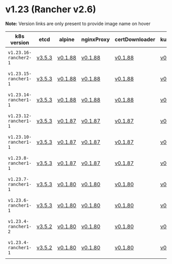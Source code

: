 # v1.23 (Rancher v2.6)

**Note:** Version links are only present to provide image name on hover

| k8s version| etcd| alpine| nginxProxy| certDownloader| kubernetesServicesSidecar| kubedns| dnsmasq| kubednsSidecar| kubednsAutoscaler| coredns| corednsAutoscaler| nodelocal| kubernetes| flannel| flannelCni| calicoNode| calicoCni| calicoControllers| calicoCtl| calicoFlexVol| canalNode| canalCni| canalControllers| canalFlannel| canalFlexVol| weaveNode| weaveCni| podInfraContainer| ingress| ingressBackend| ingressWebhook| metricsServer| windowsPodInfraContainer| aciCniDeployContainer| aciHostContainer| aciOpflexContainer| aciMcastContainer| aciOvsContainer| aciControllerContainer| aciGbpServerContainer| aciOpflexServerContainer |
| ----- | ----- | ----- | ----- | ----- | ----- | ----- | ----- | ----- | ----- | ----- | ----- | ----- | ----- | ----- | ----- | ----- | ----- | ----- | ----- | ----- | ----- | ----- | ----- | ----- | ----- | ----- | ----- | ----- | ----- | ----- | ----- | ----- | ----- | ----- | ----- | ----- | ----- | ----- | ----- | ----- | -----  |
| `v1.23.16-rancher2-1` | [v3.5.3](## "rancher/mirrored-coreos-etcd")| [v0.1.88](## "rancher/rke-tools")| [v0.1.88](## "rancher/rke-tools")| [v0.1.88](## "rancher/rke-tools")| [v0.1.88](## "rancher/rke-tools")| [1.21.1](## "rancher/mirrored-k8s-dns-kube-dns")| [1.21.1](## "rancher/mirrored-k8s-dns-dnsmasq-nanny")| [1.21.1](## "rancher/mirrored-k8s-dns-sidecar")| [1.8.5](## "rancher/mirrored-cluster-proportional-autoscaler")| [1.9.0](## "rancher/mirrored-coredns-coredns")| [1.8.5](## "rancher/mirrored-cluster-proportional-autoscaler")| [1.21.1](## "rancher/mirrored-k8s-dns-node-cache")| [v1.23.16-rancher2](## "rancher/hyperkube")| [v0.15.1](## "rancher/mirrored-coreos-flannel")| [v0.3.0-rancher6](## "rancher/flannel-cni")| [v3.22.5](## "rancher/mirrored-calico-node")| [v3.22.5-rancher1](## "rancher/calico-cni")| [v3.22.5](## "rancher/mirrored-calico-kube-controllers")| [v3.22.5](## "rancher/mirrored-calico-ctl")| [v3.22.5](## "rancher/mirrored-calico-pod2daemon-flexvol")| [v3.22.5](## "rancher/mirrored-calico-node")| [v3.22.5-rancher1](## "rancher/calico-cni")| [v3.22.5](## "rancher/mirrored-calico-kube-controllers")| [v0.17.0](## "rancher/mirrored-flannelcni-flannel")| [v3.22.5](## "rancher/mirrored-calico-pod2daemon-flexvol")| [2.8.1](## "weaveworks/weave-kube")| [2.8.1](## "weaveworks/weave-npc")| [3.6](## "rancher/mirrored-pause")| [nginx-1.5.1-rancher2](## "rancher/nginx-ingress-controller")| [1.5-rancher1](## "rancher/mirrored-nginx-ingress-controller-defaultbackend")| [v1.1.1](## "rancher/mirrored-ingress-nginx-kube-webhook-certgen")| [v0.6.1](## "rancher/mirrored-metrics-server")| [3.6](## "rancher/mirrored-pause")| [5.2.3.5.1d150da](## "noiro/cnideploy")| [5.2.3.5.1d150da](## "noiro/aci-containers-host")| [5.2.3.5.1d150da](## "noiro/opflex")| [5.2.3.5.1d150da](## "noiro/opflex")| [5.2.3.5.1d150da](## "noiro/openvswitch")| [5.2.3.5.1d150da](## "noiro/aci-containers-controller")| [5.2.3.5.1d150da](## "noiro/gbp-server")| [5.2.3.5.1d150da](## "noiro/opflex-server") |
| `v1.23.15-rancher1-1` | [v3.5.3](## "rancher/mirrored-coreos-etcd")| [v0.1.88](## "rancher/rke-tools")| [v0.1.88](## "rancher/rke-tools")| [v0.1.88](## "rancher/rke-tools")| [v0.1.88](## "rancher/rke-tools")| [1.21.1](## "rancher/mirrored-k8s-dns-kube-dns")| [1.21.1](## "rancher/mirrored-k8s-dns-dnsmasq-nanny")| [1.21.1](## "rancher/mirrored-k8s-dns-sidecar")| [1.8.5](## "rancher/mirrored-cluster-proportional-autoscaler")| [1.9.0](## "rancher/mirrored-coredns-coredns")| [1.8.5](## "rancher/mirrored-cluster-proportional-autoscaler")| [1.21.1](## "rancher/mirrored-k8s-dns-node-cache")| [v1.23.15-rancher1](## "rancher/hyperkube")| [v0.15.1](## "rancher/mirrored-coreos-flannel")| [v0.3.0-rancher6](## "rancher/flannel-cni")| [v3.22.5](## "rancher/mirrored-calico-node")| [v3.22.5-rancher1](## "rancher/calico-cni")| [v3.22.5](## "rancher/mirrored-calico-kube-controllers")| [v3.22.5](## "rancher/mirrored-calico-ctl")| [v3.22.5](## "rancher/mirrored-calico-pod2daemon-flexvol")| [v3.22.5](## "rancher/mirrored-calico-node")| [v3.22.5-rancher1](## "rancher/calico-cni")| [v3.22.5](## "rancher/mirrored-calico-kube-controllers")| [v0.17.0](## "rancher/mirrored-flannelcni-flannel")| [v3.22.5](## "rancher/mirrored-calico-pod2daemon-flexvol")| [2.8.1](## "weaveworks/weave-kube")| [2.8.1](## "weaveworks/weave-npc")| [3.6](## "rancher/mirrored-pause")| [nginx-1.2.1-rancher1](## "rancher/nginx-ingress-controller")| [1.5-rancher1](## "rancher/mirrored-nginx-ingress-controller-defaultbackend")| [v1.1.1](## "rancher/mirrored-ingress-nginx-kube-webhook-certgen")| [v0.6.1](## "rancher/mirrored-metrics-server")| [3.6](## "rancher/mirrored-pause")| [5.2.3.5.1d150da](## "noiro/cnideploy")| [5.2.3.5.1d150da](## "noiro/aci-containers-host")| [5.2.3.5.1d150da](## "noiro/opflex")| [5.2.3.5.1d150da](## "noiro/opflex")| [5.2.3.5.1d150da](## "noiro/openvswitch")| [5.2.3.5.1d150da](## "noiro/aci-containers-controller")| [5.2.3.5.1d150da](## "noiro/gbp-server")| [5.2.3.5.1d150da](## "noiro/opflex-server") |
| `v1.23.14-rancher1-1` | [v3.5.3](## "rancher/mirrored-coreos-etcd")| [v0.1.88](## "rancher/rke-tools")| [v0.1.88](## "rancher/rke-tools")| [v0.1.88](## "rancher/rke-tools")| [v0.1.88](## "rancher/rke-tools")| [1.21.1](## "rancher/mirrored-k8s-dns-kube-dns")| [1.21.1](## "rancher/mirrored-k8s-dns-dnsmasq-nanny")| [1.21.1](## "rancher/mirrored-k8s-dns-sidecar")| [1.8.5](## "rancher/mirrored-cluster-proportional-autoscaler")| [1.9.0](## "rancher/mirrored-coredns-coredns")| [1.8.5](## "rancher/mirrored-cluster-proportional-autoscaler")| [1.21.1](## "rancher/mirrored-k8s-dns-node-cache")| [v1.23.14-rancher1](## "rancher/hyperkube")| [v0.15.1](## "rancher/mirrored-coreos-flannel")| [v0.3.0-rancher6](## "rancher/flannel-cni")| [v3.22.0](## "rancher/mirrored-calico-node")| [v3.22.0-rancher1](## "rancher/calico-cni")| [v3.22.0](## "rancher/mirrored-calico-kube-controllers")| [v3.22.0](## "rancher/mirrored-calico-ctl")| [v3.22.0](## "rancher/mirrored-calico-pod2daemon-flexvol")| [v3.22.0](## "rancher/mirrored-calico-node")| [v3.22.0-rancher1](## "rancher/calico-cni")| [v3.22.0](## "rancher/mirrored-calico-kube-controllers")| [v0.17.0](## "rancher/mirrored-flannelcni-flannel")| [v3.22.0](## "rancher/mirrored-calico-pod2daemon-flexvol")| [2.8.1](## "weaveworks/weave-kube")| [2.8.1](## "weaveworks/weave-npc")| [3.6](## "rancher/mirrored-pause")| [nginx-1.2.1-rancher1](## "rancher/nginx-ingress-controller")| [1.5-rancher1](## "rancher/mirrored-nginx-ingress-controller-defaultbackend")| [v1.1.1](## "rancher/mirrored-ingress-nginx-kube-webhook-certgen")| [v0.6.1](## "rancher/mirrored-metrics-server")| [3.6](## "rancher/mirrored-pause")| [5.2.3.4.1d150da](## "noiro/cnideploy")| [5.2.3.4.1d150da](## "noiro/aci-containers-host")| [5.2.3.4.1d150da](## "noiro/opflex")| [5.2.3.4.1d150da](## "noiro/opflex")| [5.2.3.4.1d150da](## "noiro/openvswitch")| [5.2.3.4.1d150da](## "noiro/aci-containers-controller")| [5.2.3.4.1d150da](## "noiro/gbp-server")| [5.2.3.4.1d150da](## "noiro/opflex-server") |
| `v1.23.12-rancher1-1` | [v3.5.3](## "rancher/mirrored-coreos-etcd")| [v0.1.87](## "rancher/rke-tools")| [v0.1.87](## "rancher/rke-tools")| [v0.1.87](## "rancher/rke-tools")| [v0.1.87](## "rancher/rke-tools")| [1.21.1](## "rancher/mirrored-k8s-dns-kube-dns")| [1.21.1](## "rancher/mirrored-k8s-dns-dnsmasq-nanny")| [1.21.1](## "rancher/mirrored-k8s-dns-sidecar")| [1.8.5](## "rancher/mirrored-cluster-proportional-autoscaler")| [1.9.0](## "rancher/mirrored-coredns-coredns")| [1.8.5](## "rancher/mirrored-cluster-proportional-autoscaler")| [1.21.1](## "rancher/mirrored-k8s-dns-node-cache")| [v1.23.12-rancher1](## "rancher/hyperkube")| [v0.15.1](## "rancher/mirrored-coreos-flannel")| [v0.3.0-rancher6](## "rancher/flannel-cni")| [v3.22.0](## "rancher/mirrored-calico-node")| [v3.22.0-rancher1](## "rancher/calico-cni")| [v3.22.0](## "rancher/mirrored-calico-kube-controllers")| [v3.22.0](## "rancher/mirrored-calico-ctl")| [v3.22.0](## "rancher/mirrored-calico-pod2daemon-flexvol")| [v3.22.0](## "rancher/mirrored-calico-node")| [v3.22.0-rancher1](## "rancher/calico-cni")| [v3.22.0](## "rancher/mirrored-calico-kube-controllers")| [v0.17.0](## "rancher/mirrored-flannelcni-flannel")| [v3.22.0](## "rancher/mirrored-calico-pod2daemon-flexvol")| [2.8.1](## "weaveworks/weave-kube")| [2.8.1](## "weaveworks/weave-npc")| [3.6](## "rancher/mirrored-pause")| [nginx-1.2.1-rancher1](## "rancher/nginx-ingress-controller")| [1.5-rancher1](## "rancher/mirrored-nginx-ingress-controller-defaultbackend")| [v1.1.1](## "rancher/mirrored-ingress-nginx-kube-webhook-certgen")| [v0.6.1](## "rancher/mirrored-metrics-server")| [3.6](## "rancher/mirrored-pause")| [5.2.3.2.1d150da](## "noiro/cnideploy")| [5.2.3.2.1d150da](## "noiro/aci-containers-host")| [5.2.3.2.1d150da](## "noiro/opflex")| [5.2.3.2.1d150da](## "noiro/opflex")| [5.2.3.2.1d150da](## "noiro/openvswitch")| [5.2.3.2.1d150da](## "noiro/aci-containers-controller")| [5.2.3.2.1d150da](## "noiro/gbp-server")| [5.2.3.2.1d150da](## "noiro/opflex-server") |
| `v1.23.10-rancher1-1` | [v3.5.3](## "rancher/mirrored-coreos-etcd")| [v0.1.87](## "rancher/rke-tools")| [v0.1.87](## "rancher/rke-tools")| [v0.1.87](## "rancher/rke-tools")| [v0.1.87](## "rancher/rke-tools")| [1.21.1](## "rancher/mirrored-k8s-dns-kube-dns")| [1.21.1](## "rancher/mirrored-k8s-dns-dnsmasq-nanny")| [1.21.1](## "rancher/mirrored-k8s-dns-sidecar")| [1.8.5](## "rancher/mirrored-cluster-proportional-autoscaler")| [1.9.0](## "rancher/mirrored-coredns-coredns")| [1.8.5](## "rancher/mirrored-cluster-proportional-autoscaler")| [1.21.1](## "rancher/mirrored-k8s-dns-node-cache")| [v1.23.10-rancher1](## "rancher/hyperkube")| [v0.15.1](## "rancher/mirrored-coreos-flannel")| [v0.3.0-rancher6](## "rancher/flannel-cni")| [v3.22.0](## "rancher/mirrored-calico-node")| [v3.22.0-rancher1](## "rancher/calico-cni")| [v3.22.0](## "rancher/mirrored-calico-kube-controllers")| [v3.22.0](## "rancher/mirrored-calico-ctl")| [v3.22.0](## "rancher/mirrored-calico-pod2daemon-flexvol")| [v3.22.0](## "rancher/mirrored-calico-node")| [v3.22.0-rancher1](## "rancher/calico-cni")| [v3.22.0](## "rancher/mirrored-calico-kube-controllers")| [v0.17.0](## "rancher/mirrored-flannelcni-flannel")| [v3.22.0](## "rancher/mirrored-calico-pod2daemon-flexvol")| [2.8.1](## "weaveworks/weave-kube")| [2.8.1](## "weaveworks/weave-npc")| [3.6](## "rancher/mirrored-pause")| [nginx-1.2.1-rancher1](## "rancher/nginx-ingress-controller")| [1.5-rancher1](## "rancher/mirrored-nginx-ingress-controller-defaultbackend")| [v1.1.1](## "rancher/mirrored-ingress-nginx-kube-webhook-certgen")| [v0.6.1](## "rancher/mirrored-metrics-server")| [3.6](## "rancher/mirrored-pause")| [5.2.3.2.1d150da](## "noiro/cnideploy")| [5.2.3.2.1d150da](## "noiro/aci-containers-host")| [5.2.3.2.1d150da](## "noiro/opflex")| [5.2.3.2.1d150da](## "noiro/opflex")| [5.2.3.2.1d150da](## "noiro/openvswitch")| [5.2.3.2.1d150da](## "noiro/aci-containers-controller")| [5.2.3.2.1d150da](## "noiro/gbp-server")| [5.2.3.2.1d150da](## "noiro/opflex-server") |
| `v1.23.8-rancher1-1` | [v3.5.3](## "rancher/mirrored-coreos-etcd")| [v0.1.87](## "rancher/rke-tools")| [v0.1.87](## "rancher/rke-tools")| [v0.1.87](## "rancher/rke-tools")| [v0.1.87](## "rancher/rke-tools")| [1.21.1](## "rancher/mirrored-k8s-dns-kube-dns")| [1.21.1](## "rancher/mirrored-k8s-dns-dnsmasq-nanny")| [1.21.1](## "rancher/mirrored-k8s-dns-sidecar")| [1.8.5](## "rancher/mirrored-cluster-proportional-autoscaler")| [1.9.0](## "rancher/mirrored-coredns-coredns")| [1.8.5](## "rancher/mirrored-cluster-proportional-autoscaler")| [1.21.1](## "rancher/mirrored-k8s-dns-node-cache")| [v1.23.8-rancher1](## "rancher/hyperkube")| [v0.15.1](## "rancher/mirrored-coreos-flannel")| [v0.3.0-rancher6](## "rancher/flannel-cni")| [v3.22.0](## "rancher/mirrored-calico-node")| [v3.22.0-rancher1](## "rancher/calico-cni")| [v3.22.0](## "rancher/mirrored-calico-kube-controllers")| [v3.22.0](## "rancher/mirrored-calico-ctl")| [v3.22.0](## "rancher/mirrored-calico-pod2daemon-flexvol")| [v3.22.0](## "rancher/mirrored-calico-node")| [v3.22.0-rancher1](## "rancher/calico-cni")| [v3.22.0](## "rancher/mirrored-calico-kube-controllers")| [v0.17.0](## "rancher/mirrored-flannelcni-flannel")| [v3.22.0](## "rancher/mirrored-calico-pod2daemon-flexvol")| [2.8.1](## "weaveworks/weave-kube")| [2.8.1](## "weaveworks/weave-npc")| [3.6](## "rancher/mirrored-pause")| [nginx-1.2.1-rancher1](## "rancher/nginx-ingress-controller")| [1.5-rancher1](## "rancher/mirrored-nginx-ingress-controller-defaultbackend")| [v1.1.1](## "rancher/mirrored-ingress-nginx-kube-webhook-certgen")| [v0.6.1](## "rancher/mirrored-metrics-server")| [3.6](## "rancher/mirrored-pause")| [5.2.3.2.1d150da](## "noiro/cnideploy")| [5.2.3.2.1d150da](## "noiro/aci-containers-host")| [5.2.3.2.1d150da](## "noiro/opflex")| [5.2.3.2.1d150da](## "noiro/opflex")| [5.2.3.2.1d150da](## "noiro/openvswitch")| [5.2.3.2.1d150da](## "noiro/aci-containers-controller")| [5.2.3.2.1d150da](## "noiro/gbp-server")| [5.2.3.2.1d150da](## "noiro/opflex-server") |
| `v1.23.7-rancher1-1` | [v3.5.3](## "rancher/mirrored-coreos-etcd")| [v0.1.80](## "rancher/rke-tools")| [v0.1.80](## "rancher/rke-tools")| [v0.1.80](## "rancher/rke-tools")| [v0.1.80](## "rancher/rke-tools")| [1.21.1](## "rancher/mirrored-k8s-dns-kube-dns")| [1.21.1](## "rancher/mirrored-k8s-dns-dnsmasq-nanny")| [1.21.1](## "rancher/mirrored-k8s-dns-sidecar")| [1.8.5](## "rancher/mirrored-cluster-proportional-autoscaler")| [1.9.0](## "rancher/mirrored-coredns-coredns")| [1.8.5](## "rancher/mirrored-cluster-proportional-autoscaler")| [1.21.1](## "rancher/mirrored-k8s-dns-node-cache")| [v1.23.7-rancher1](## "rancher/hyperkube")| [v0.15.1](## "rancher/mirrored-coreos-flannel")| [v0.3.0-rancher6](## "rancher/flannel-cni")| [v3.22.0](## "rancher/mirrored-calico-node")| [v3.22.0](## "rancher/mirrored-calico-cni")| [v3.22.0](## "rancher/mirrored-calico-kube-controllers")| [v3.22.0](## "rancher/mirrored-calico-ctl")| [v3.22.0](## "rancher/mirrored-calico-pod2daemon-flexvol")| [v3.22.0](## "rancher/mirrored-calico-node")| [v3.22.0](## "rancher/mirrored-calico-cni")| [v3.22.0](## "rancher/mirrored-calico-kube-controllers")| [v0.17.0](## "rancher/mirrored-flannelcni-flannel")| [v3.22.0](## "rancher/mirrored-calico-pod2daemon-flexvol")| [2.8.1](## "weaveworks/weave-kube")| [2.8.1](## "weaveworks/weave-npc")| [3.6](## "rancher/mirrored-pause")| [nginx-1.2.1-rancher1](## "rancher/nginx-ingress-controller")| [1.5-rancher1](## "rancher/mirrored-nginx-ingress-controller-defaultbackend")| [v1.1.1](## "rancher/mirrored-ingress-nginx-kube-webhook-certgen")| [v0.6.1](## "rancher/mirrored-metrics-server")| [3.6](## "rancher/mirrored-pause")| [5.1.1.0.1ae238a](## "noiro/cnideploy")| [5.1.1.0.1ae238a](## "noiro/aci-containers-host")| [5.1.1.0.1ae238a](## "noiro/opflex")| [5.1.1.0.1ae238a](## "noiro/opflex")| [5.1.1.0.1ae238a](## "noiro/openvswitch")| [5.1.1.0.1ae238a](## "noiro/aci-containers-controller")| [5.1.1.0.1ae238a](## "noiro/gbp-server")| [5.1.1.0.1ae238a](## "noiro/opflex-server") |
| `v1.23.6-rancher1-1` | [v3.5.3](## "rancher/mirrored-coreos-etcd")| [v0.1.80](## "rancher/rke-tools")| [v0.1.80](## "rancher/rke-tools")| [v0.1.80](## "rancher/rke-tools")| [v0.1.80](## "rancher/rke-tools")| [1.21.1](## "rancher/mirrored-k8s-dns-node-cache")| [1.21.1](## "rancher/mirrored-k8s-dns-dnsmasq-nanny")| [1.21.1](## "rancher/mirrored-k8s-dns-sidecar")| [1.8.5](## "rancher/mirrored-cluster-proportional-autoscaler")| [1.9.0](## "rancher/mirrored-coredns-coredns")| [1.8.5](## "rancher/mirrored-cluster-proportional-autoscaler")| [1.21.1](## "rancher/mirrored-k8s-dns-node-cache")| [v1.23.6-rancher1](## "rancher/hyperkube")| [v0.15.1](## "rancher/mirrored-coreos-flannel")| [v0.3.0-rancher6](## "rancher/flannel-cni")| [v3.22.0](## "rancher/mirrored-calico-node")| [v3.22.0](## "rancher/mirrored-calico-cni")| [v3.22.0](## "rancher/mirrored-calico-kube-controllers")| [v3.22.0](## "rancher/mirrored-calico-ctl")| [v3.22.0](## "rancher/mirrored-calico-pod2daemon-flexvol")| [v3.22.0](## "rancher/mirrored-calico-node")| [v3.22.0](## "rancher/mirrored-calico-cni")| [v3.22.0](## "rancher/mirrored-calico-kube-controllers")| [v0.17.0](## "rancher/mirrored-flannelcni-flannel")| [v3.22.0](## "rancher/mirrored-calico-pod2daemon-flexvol")| [2.8.1](## "weaveworks/weave-kube")| [2.8.1](## "weaveworks/weave-npc")| [3.6](## "rancher/mirrored-pause")| [nginx-1.2.0-rancher1](## "rancher/nginx-ingress-controller")| [1.5-rancher1](## "rancher/mirrored-nginx-ingress-controller-defaultbackend")| [v1.1.1](## "rancher/mirrored-ingress-nginx-kube-webhook-certgen")| [v0.6.1](## "rancher/mirrored-metrics-server")| [3.6](## "rancher/mirrored-pause")| [5.1.1.0.1ae238a](## "noiro/cnideploy")| [5.1.1.0.1ae238a](## "noiro/aci-containers-host")| [5.1.1.0.1ae238a](## "noiro/opflex")| [5.1.1.0.1ae238a](## "noiro/opflex")| [5.1.1.0.1ae238a](## "noiro/openvswitch")| [5.1.1.0.1ae238a](## "noiro/aci-containers-controller")| [5.1.1.0.1ae238a](## "noiro/gbp-server")| [5.1.1.0.1ae238a](## "noiro/opflex-server") |
| `v1.23.4-rancher1-2` | [v3.5.2](## "rancher/mirrored-coreos-etcd")| [v0.1.80](## "rancher/rke-tools")| [v0.1.80](## "rancher/rke-tools")| [v0.1.80](## "rancher/rke-tools")| [v0.1.80](## "rancher/rke-tools")| [1.21.1](## "rancher/mirrored-k8s-dns-node-cache")| [1.21.1](## "rancher/mirrored-k8s-dns-dnsmasq-nanny")| [1.21.1](## "rancher/mirrored-k8s-dns-sidecar")| [1.8.5](## "rancher/mirrored-cluster-proportional-autoscaler")| [1.9.0](## "rancher/mirrored-coredns-coredns")| [1.8.5](## "rancher/mirrored-cluster-proportional-autoscaler")| [1.21.1](## "rancher/mirrored-k8s-dns-node-cache")| [v1.23.4-rancher1](## "rancher/hyperkube")| [v0.15.1](## "rancher/mirrored-coreos-flannel")| [v0.3.0-rancher6](## "rancher/flannel-cni")| [v3.22.0](## "rancher/mirrored-calico-node")| [v3.22.0](## "rancher/mirrored-calico-cni")| [v3.22.0](## "rancher/mirrored-calico-kube-controllers")| [v3.22.0](## "rancher/mirrored-calico-ctl")| [v3.22.0](## "rancher/mirrored-calico-pod2daemon-flexvol")| [v3.22.0](## "rancher/mirrored-calico-node")| [v3.22.0](## "rancher/mirrored-calico-cni")| [v3.22.0](## "rancher/mirrored-calico-kube-controllers")| [v0.17.0](## "rancher/mirrored-flannelcni-flannel")| [v3.22.0](## "rancher/mirrored-calico-pod2daemon-flexvol")| [2.8.1](## "weaveworks/weave-kube")| [2.8.1](## "weaveworks/weave-npc")| [3.6](## "rancher/mirrored-pause")| [nginx-1.1.1-rancher1](## "rancher/nginx-ingress-controller")| [1.5-rancher1](## "rancher/mirrored-nginx-ingress-controller-defaultbackend")| [v1.1.1](## "rancher/mirrored-ingress-nginx-kube-webhook-certgen")| [v0.6.1](## "rancher/mirrored-metrics-server")| [3.6](## "rancher/mirrored-pause")| [5.1.1.0.1ae238a](## "noiro/cnideploy")| [5.1.1.0.1ae238a](## "noiro/aci-containers-host")| [5.1.1.0.1ae238a](## "noiro/opflex")| [5.1.1.0.1ae238a](## "noiro/opflex")| [5.1.1.0.1ae238a](## "noiro/openvswitch")| [5.1.1.0.1ae238a](## "noiro/aci-containers-controller")| [5.1.1.0.1ae238a](## "noiro/gbp-server")| [5.1.1.0.1ae238a](## "noiro/opflex-server") |
| `v1.23.4-rancher1-1` | [v3.5.2](## "rancher/mirrored-coreos-etcd")| [v0.1.80](## "rancher/rke-tools")| [v0.1.80](## "rancher/rke-tools")| [v0.1.80](## "rancher/rke-tools")| [v0.1.80](## "rancher/rke-tools")| [1.21.1](## "rancher/mirrored-k8s-dns-node-cache")| [1.21.1](## "rancher/mirrored-k8s-dns-dnsmasq-nanny")| [1.21.1](## "rancher/mirrored-k8s-dns-sidecar")| [1.8.5](## "rancher/mirrored-cluster-proportional-autoscaler")| [1.9.0](## "rancher/mirrored-coredns-coredns")| [1.8.5](## "rancher/mirrored-cluster-proportional-autoscaler")| [1.21.1](## "rancher/mirrored-k8s-dns-node-cache")| [v1.23.4-rancher1](## "rancher/hyperkube")| [v0.15.1](## "rancher/mirrored-coreos-flannel")| [v0.3.0-rancher6](## "rancher/flannel-cni")| [v3.22.0](## "rancher/mirrored-calico-node")| [v3.22.0](## "rancher/mirrored-calico-cni")| [v3.22.0](## "rancher/mirrored-calico-kube-controllers")| [v3.22.0](## "rancher/mirrored-calico-ctl")| [v3.22.0](## "rancher/mirrored-calico-pod2daemon-flexvol")| [v3.22.0](## "rancher/mirrored-calico-node")| [v3.22.0](## "rancher/mirrored-calico-cni")| [v3.22.0](## "rancher/mirrored-calico-kube-controllers")| [v0.17.0](## "rancher/mirrored-flannelcni-flannel")| [v3.22.0](## "rancher/mirrored-calico-pod2daemon-flexvol")| [2.8.1](## "weaveworks/weave-kube")| [2.8.1](## "weaveworks/weave-npc")| [3.6](## "rancher/mirrored-pause")| [nginx-1.1.1-rancher1](## "rancher/nginx-ingress-controller")| [1.5-rancher1](## "rancher/mirrored-nginx-ingress-controller-defaultbackend")| [v1.1.1](## "rancher/mirrored-ingress-nginx-kube-webhook-certgen")| [v0.6.1](## "rancher/mirrored-metrics-server")| [3.6](## "rancher/mirrored-pause")| [5.1.1.0.1ae238a](## "noiro/cnideploy")| [5.1.1.0.1ae238a](## "noiro/aci-containers-host")| [5.1.1.0.1ae238a](## "noiro/opflex")| [5.1.1.0.1ae238a](## "noiro/opflex")| [5.1.1.0.1ae238a](## "noiro/openvswitch")| [5.1.1.0.1ae238a](## "noiro/aci-containers-controller")| [5.1.1.0.1ae238a](## "noiro/gbp-server")| [5.1.1.0.1ae238a](## "noiro/opflex-server") |



